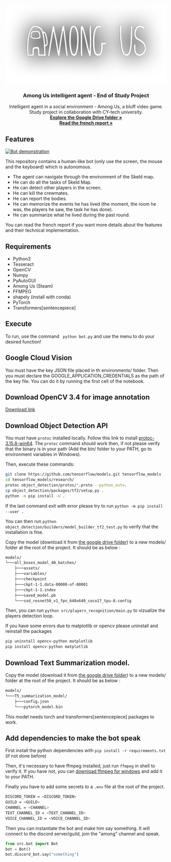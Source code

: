 <!-- PROJECT LOGO -->
<br />
<p align="center">
  <a href="https://store.steampowered.com/app/945360/Among_Us/">
    <img src="presentation/Among_Us_Logo.png" alt="Logo">
  </a>

  <h3 align="center">Among Us intelligent agent - End of Study Project</h3>

  <p align="center">
    Intelligent agent in a social environment - Among Us, a bluff video game.
    <br />
    Study project in collaboration with CY-tech university.
    <br />
    <a href="https://drive.google.com/drive/u/1/folders/0AJSCBLTLuHC0Uk9PVA"><strong>Explore the Google Drive folder »</strong></a>
    <br />
    <a href="https://github.com/iribarnesy/bot-among-us/blob/main/rapport_PFE.pdf"><strong>Read the french report »</strong></a>
  </p>
</p>

## Features

[![Bot demonstration](https://img.youtube.com/vi/ZJJWm91Fj_w/0.jpg)](https://www.youtube.com/watch?v=ZJJWm91Fj_w)

This repository contains a human-like bot (only use the screen, the mouse and the keyboard) which is autonomous.

- The agent can navigate through the environment of the Skeld map.
- He can do all the tasks of Skeld Map.
- He can detect other players in the screen.
- He can kill the crewmates.
- He can report the bodies.
- He can memorize the events he has lived (the moment, the room he was, the players he saw, the task he has done).
- He can summarize what he lived during the past round.

You can read the french report if you want more details about the features and their technical implementation.

## Requirements

- Python3
- Tesseract
- OpenCV
- Numpy
- PyAutoGUI
- Among Us (Steam)
- FFMPEG
- shapely (install with conda)
- PyTorch
- Transformers[sentencepiece]

## Execute

To run, use the command ``` python bot.py``` and use the menu to do your desired function!

## Google Cloud Vision

You must have the key JSON file placed in th environments/ folder.
Then you must declare the GOOGLE_APPLICATION_CREDENTIALS as the path of the key file.
You can do it by running the first cell of the notebook.

## Download OpenCV 3.4 for image annotation

[Download link](https://sourceforge.net/projects/opencvlibrary/files/3.4.14/opencv-3.4.14-vc14_vc15.exe/download)

## Download Object Detection API

You must have `protoc` installed locally. Follow this link to install [protoc-3.15.8-win64](https://github.com/protocolbuffers/protobuf/releases/download/v3.15.8/protoc-3.15.8-win64.zip). The `protoc` command should work then, if not please verify that the binary is in your path (Add the bin/ folder to your PATH, go to environment variables in Windows).

Then, execute these commands:

```bash
git clone https://github.com/tensorflow/models.git tensorflow_models
cd tensorflow_models/research/
protoc object_detection/protos/*.proto --python_out=.
cp object_detection/packages/tf2/setup.py .
python -m pip install -U .
```

If the last command exit with error please try to run `python -m pip install --user .`

You can then run `python object_detection/builders/model_builder_tf2_test.py` to verify that the installation is fine.

Copy the model (download it from [the google drive folder](https://drive.google.com/drive/u/1/folders/1-JZd1OF8aOJ08qXstt6wx8AOytp1LtSM)) to a new models/ folder at the root of the project. It should be as below :

```bash
models/
└───all_boxes_model_40_batches/
    ├───assets/
    ├───variables/
    ├───checkpoint
    ├───ckpt-1-1.data-00000-of-00001
    ├───ckpt-1-1.index
    ├───saved_model.pb
    └───ssd_resnet50_v1_fpn_640x640_coco17_tpu-8.config
```

Then, you can run `python src/players_recognition/main.py` to vizualize the players detection loop.

If you have some errors due to matplotlib or opencv please uninstall and reinstall the packages

```bash
pip uninstall opencv-python matplotlib
pip install opencv-python matplotlib
```
## Download Text Summarization model.

Copy the model (download it from [the google drive folder](https://drive.google.com/drive/u/1/folders/1-A17YbwDyzZiHLvBWI6JOAuIhSWR4OuM)) to a new models/ folder at the root of the project. It should be as below :

```bash
models/
└───T5_summarization_model/
    ├───config.json
    └───pytorch_model.bin
```

This model needs torch and transformers[sentencepiece] packages to work.

## Add dependencies to make the bot speak

First install the python dependencies with `pip install -r requirements.txt` (if not done before)

Then, it's necessary to have ffmpeg installed, just run `ffmpeg` in shell to verify it. If you have not, you can [download ffmpeg for windows](https://github.com/BtbN/FFmpeg-Builds/releases/download/autobuild-2021-05-05-12-34/ffmpeg-n4.4-10-g75c3969292-win64-gpl-4.4.zip) and add it to your PATH.

Finally you have to add some secrets to a `.env` file at the root of the project.

```bash
DISCORD_TOKEN = <DISCORD_TOKEN>
GUILD = <GUILD>
CHANNEL = <CHANNEL>
TEXT_CHANNEL_ID = <TEXT_CHANNEL_ID>
VOICE_CHANNEL_ID = <VOICE_CHANNEL_ID>
```

Then you can instantiate the bot and make him say something. It will connect to the discord server/guild, join the "among" channel and speak.

```python
from src.bot import Bot
bot = Bot()
bot.discord_bot.say("something")
```